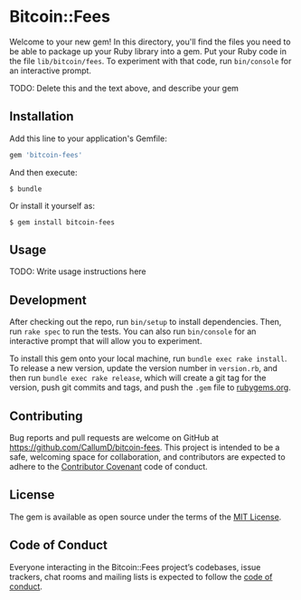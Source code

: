 # Bitcoin::Fees

Welcome to your new gem! In this directory, you'll find the files you need to be able to package up your Ruby library into a gem. Put your Ruby code in the file `lib/bitcoin/fees`. To experiment with that code, run `bin/console` for an interactive prompt.

TODO: Delete this and the text above, and describe your gem

## Installation

Add this line to your application's Gemfile:

```ruby
gem 'bitcoin-fees'
```

And then execute:

    $ bundle

Or install it yourself as:

    $ gem install bitcoin-fees

## Usage

TODO: Write usage instructions here

## Development

After checking out the repo, run `bin/setup` to install dependencies. Then, run `rake spec` to run the tests. You can also run `bin/console` for an interactive prompt that will allow you to experiment.

To install this gem onto your local machine, run `bundle exec rake install`. To release a new version, update the version number in `version.rb`, and then run `bundle exec rake release`, which will create a git tag for the version, push git commits and tags, and push the `.gem` file to [rubygems.org](https://rubygems.org).

## Contributing

Bug reports and pull requests are welcome on GitHub at https://github.com/CallumD/bitcoin-fees. This project is intended to be a safe, welcoming space for collaboration, and contributors are expected to adhere to the [Contributor Covenant](http://contributor-covenant.org) code of conduct.

## License

The gem is available as open source under the terms of the [MIT License](https://opensource.org/licenses/MIT).

## Code of Conduct

Everyone interacting in the Bitcoin::Fees project’s codebases, issue trackers, chat rooms and mailing lists is expected to follow the [code of conduct](https://github.com/CallumD/bitcoin-fees/blob/master/CODE_OF_CONDUCT.md).
